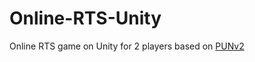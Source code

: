 # Online-RTS-Unity
Online RTS game on Unity for 2 players based on [PUNv2](https://www.photonengine.com/pun)

